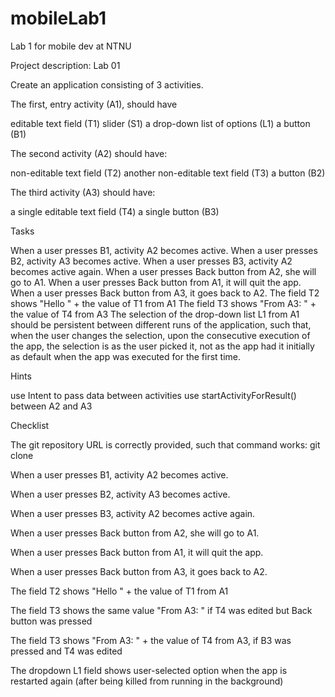 # mobileLab1
Lab 1 for mobile dev at NTNU

Project description:
Lab 01

Create an application consisting of 3 activities. 


The first, entry activity (A1), should have

editable text field (T1)
slider (S1)
a drop-down list of options (L1)
a button (B1)



The second activity (A2) should have:

non-editable text field (T2)
another non-editable text field (T3)
a button (B2)


The third activity (A3) should have:

a single editable text field (T4)
a single button (B3)



Tasks

When a user presses B1, activity A2 becomes active.
When a user presses B2, activity A3 becomes active.
When a user presses B3, activity A2 becomes active again.
When a user presses Back button from A2, she will go to A1.
When a user presses Back button from A1, it will quit the app.
When a user presses Back button from A3, it goes back to A2.
The field T2 shows "Hello " + the value of T1 from A1
The field T3 shows "From A3: " + the value of T4 from A3
The selection of the drop-down list L1 from A1 should be persistent between different runs of the application, such that, when the user changes the selection, upon the consecutive execution of the app, the selection is as the user picked it, not as the app had it initially as default when the app was executed for the first time.



Hints

use Intent to pass data between activities
use startActivityForResult() between A2 and A3



Checklist

 The git repository URL is correctly provided, such that command works: git clone <url>

 When a user presses B1, activity A2 becomes active.

 When a user presses B2, activity A3 becomes active.

 When a user presses B3, activity A2 becomes active again.

 When a user presses Back button from A2, she will go to A1.

 When a user presses Back button from A1, it will quit the app.

 When a user presses Back button from A3, it goes back to A2.

 The field T2 shows "Hello " + the value of T1 from A1

 The field T3 shows the same value "From A3: " if T4 was edited but Back button was pressed

 The field T3 shows "From A3: " + the value of T4 from A3, if B3 was pressed and T4 was edited

 The dropdown L1 field shows user-selected option when the app is restarted again (after being killed from running in the background)

